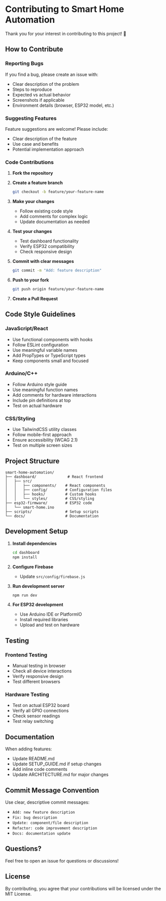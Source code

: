 # Contributing to Smart Home Automation

Thank you for your interest in contributing to this project! 🎉

## How to Contribute

### Reporting Bugs

If you find a bug, please create an issue with:
- Clear description of the problem
- Steps to reproduce
- Expected vs actual behavior
- Screenshots if applicable
- Environment details (browser, ESP32 model, etc.)

### Suggesting Features

Feature suggestions are welcome! Please include:
- Clear description of the feature
- Use case and benefits
- Potential implementation approach

### Code Contributions

1. **Fork the repository**
2. **Create a feature branch**
   ```bash
   git checkout -b feature/your-feature-name
   ```

3. **Make your changes**
   - Follow existing code style
   - Add comments for complex logic
   - Update documentation as needed

4. **Test your changes**
   - Test dashboard functionality
   - Verify ESP32 compatibility
   - Check responsive design

5. **Commit with clear messages**
   ```bash
   git commit -m "Add: feature description"
   ```

6. **Push to your fork**
   ```bash
   git push origin feature/your-feature-name
   ```

7. **Create a Pull Request**

## Code Style Guidelines

### JavaScript/React
- Use functional components with hooks
- Follow ESLint configuration
- Use meaningful variable names
- Add PropTypes or TypeScript types
- Keep components small and focused

### Arduino/C++
- Follow Arduino style guide
- Use meaningful function names
- Add comments for hardware interactions
- Include pin definitions at top
- Test on actual hardware

### CSS/Styling
- Use TailwindCSS utility classes
- Follow mobile-first approach
- Ensure accessibility (WCAG 2.1)
- Test on multiple screen sizes

## Project Structure

```
smart-home-automation/
├── dashboard/              # React frontend
│   ├── src/
│   │   ├── components/    # React components
│   │   ├── config/        # Configuration files
│   │   ├── hooks/         # Custom hooks
│   │   └── styles/        # CSS/styling
├── esp32-firmware/        # ESP32 code
│   └── smart-home.ino
├── scripts/               # Setup scripts
└── docs/                  # Documentation
```

## Development Setup

1. **Install dependencies**
   ```bash
   cd dashboard
   npm install
   ```

2. **Configure Firebase**
   - Update `src/config/firebase.js`

3. **Run development server**
   ```bash
   npm run dev
   ```

4. **For ESP32 development**
   - Use Arduino IDE or PlatformIO
   - Install required libraries
   - Upload and test on hardware

## Testing

### Frontend Testing
- Manual testing in browser
- Check all device interactions
- Verify responsive design
- Test different browsers

### Hardware Testing
- Test on actual ESP32 board
- Verify all GPIO connections
- Check sensor readings
- Test relay switching

## Documentation

When adding features:
- Update README.md
- Update SETUP_GUIDE.md if setup changes
- Add inline code comments
- Update ARCHITECTURE.md for major changes

## Commit Message Convention

Use clear, descriptive commit messages:

- `Add: new feature description`
- `Fix: bug description`
- `Update: component/file description`
- `Refactor: code improvement description`
- `Docs: documentation update`

## Questions?

Feel free to open an issue for questions or discussions!

## License

By contributing, you agree that your contributions will be licensed under the MIT License.
